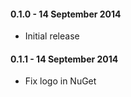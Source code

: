 #### 0.1.0 - 14 September 2014
* Initial release

#### 0.1.1 - 14 September 2014
* Fix logo in NuGet